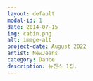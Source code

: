 ```yaml
---
layout: default
modal-id: 1
date: 2014-07-15
img: cabin.png
alt: image-alt
project-date: August 2022
artist: NewJeans
category: Dance
description: 뉴진스 1집.
---
```

